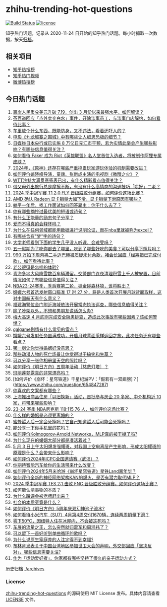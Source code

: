 # zhihu-trending-hot-questions

[![Build Status](https://github.com/justjavac/zhihu-trending-hot-questions/workflows/ci/badge.svg?branch=master)](https://github.com/justjavac/zhihu-trending-hot-questions/actions)
[![license](https://img.shields.io/github/license/justjavac/zhihu-trending-hot-questions)](https://github.com/justjavac/zhihu-trending-hot-questions/blob/master/LICENSE)

知乎热门话题，记录从 2020-11-24
日开始的知乎热门话题。每小时抓取一次数据，按天[归档](./archives)。

## 相关项目

- [知乎热搜榜](https://github.com/justjavac/zhihu-trending-top-search)
- [知乎热门视频](https://github.com/justjavac/zhihu-trending-hot-video)
- [微博热搜榜](https://github.com/justjavac/weibo-trending-hot-search)

## 今日热门话题

<!-- BEGIN -->
<!-- 最后更新时间 Sat May 04 2024 01:13:30 GMT+0800 (China Standard Time) -->

1. [离岸人民币兑美元升破 7.19，创出 3 月份以来最强水平，如何解读？](https://www.zhihu.com/question/654842858)
1. [茶百道回应「点外卖变白水」事件，开除涉事员工，与涉事门店解约，如何看待此事？](https://www.zhihu.com/question/654857080)
1. [车里放个什么东西，既能防身，又不违法，看着还吓人的？](https://www.zhihu.com/question/632563155)
1. [电影《九龙城寨之围城》中有哪些让人细思恐极的细节？](https://www.zhihu.com/question/654626473)
1. [日媒称日本央行或已实施 8 万亿日元汇市干预，若为实情此举会产生哪些影响？有哪些信息值得关注？](https://www.zhihu.com/question/654886309)
1. [如何看待 Faker 成为 Riot《英雄联盟》名人堂首位入选者，将被制作阿狸专属皮肤？](https://www.zhihu.com/question/654853411)
1. [2024年，《原神》还存在哪些严重拖累玩家游玩体验的机制需要改进？](https://www.zhihu.com/question/654874539)
1. [如何评价姚晓峰导演，童瑶、张新成主演的电视剧《微暗之火》？](https://www.zhihu.com/question/654187595)
1. [WTT沙特大满贯赛签表已出，有什么精彩看点值得关注？](https://www.zhihu.com/question/654803432)
1. [带父母外出旅行总是摩擦不断，有没有什么高情商的沟通技巧「哄好」二老？](https://www.zhihu.com/question/653430268)
1. [2024 季中冠军赛 T1 2:0 FLY 晋级胜败分组赛，如何评价这场比赛？](https://www.zhihu.com/question/654857533)
1. [AMD 确认 Radeon 显卡销量大幅下滑，显卡销量下滑原因有哪些？](https://www.zhihu.com/question/654760839)
1. [躺平一年后，找工作面试如何回答雇主：你干什么去了？](https://www.zhihu.com/question/654134898)
1. [你有哪些摘抄过最优美的短语或诗句？](https://www.zhihu.com/question/654843259)
1. [有什么正能量的励志句子分享？](https://www.zhihu.com/question/650569264)
1. [爱而不得真的会释怀吗？](https://www.zhihu.com/question/643493527)
1. [为什么在任何领域都能用数据进行说明论证，而在nba里就被称为excel？](https://www.zhihu.com/question/598072727)
1. [有哪些含有"梦”字的诗句？](https://www.zhihu.com/question/598605536)
1. [大学老师看到下面的学生几乎没人听课，会难受吗？](https://www.zhihu.com/question/654487679)
1. [五一假期为了吃你都去了哪里，吃到了哪些好吃的美食？可以分享下照片吗？](https://www.zhihu.com/question/652240642)
1. [990 万拍下周鸿祎二手迈巴赫被质疑未付余款，褚会长回应「经筹措已完成付款」，如何看待此事？](https://www.zhihu.com/question/654836354)
1. [老公很逗是怎样的体验?](https://www.zhihu.com/question/39642508)
1. [青海多地大风降雪数百车辆滞留，交警部门连夜清理积雪上千人被安置，目前情况如何？有哪些信息值得关注？](https://www.zhihu.com/question/654878468)
1. [NBA23-24赛季，季后赛第二轮，掘金碰森林狼，谁将胜出？](https://www.zhihu.com/question/654752333)
1. [嫦娥六号首选发射窗口瞄准 17 时 27 分，将是人类首次开展月球背面取样，这对中国航天有什么意义？](https://www.zhihu.com/question/654475920)
1. [福建海警位金门附近海域依法开展常态执法巡查，哪些信息值得关注？](https://www.zhihu.com/question/654845981)
1. [除了吵架以外，不想和男朋友说话怎么办?](https://www.zhihu.com/question/651400797)
1. [梅大高速 4 月底刚完成安全隐患排查，造成此次事故有哪些因素？该如何警惕？](https://www.zhihu.com/question/654776117)
1. [galgame剧情有什么常见的雷点？](https://www.zhihu.com/question/653263131)
1. [嫦娥六号发射任务圆满成功，开启月球背面采样返回之旅，此次任务还有哪些看点？](https://www.zhihu.com/question/654834175)
1. [哪一刻让你觉得婚姻好没意思？](https://www.zhihu.com/question/353414141)
1. [那些动漫人物的死亡场景让你觉得过于搞笑和生草？](https://www.zhihu.com/question/435629734)
1. [可以分享一张你相册里天空的照片吗？](https://www.zhihu.com/question/647127430)
1. [如何评价《明日方舟》五周年活动［慈悲灯塔］？](https://www.zhihu.com/question/654694845)
1. [玛丽莲梦露真的非常漂亮吗？](https://www.zhihu.com/question/340362816)
1. [如何评价《崩坏：星穹铁道》千星纪游PV：「假若有一双翅膀]？](https://www.zhihu.com/question/654847287)
1. [你喜欢的文案都有哪些？](https://www.zhihu.com/question/654765509)
1. [上海推出商品住房「以旧换新」活动，首批参与房企 20 多家、中介机构近 10 家，将带来哪些影响？](https://www.zhihu.com/question/654838971)
1. [23-24 赛季 NBA尼克斯 118:115 76 人，如何评价这场比赛？](https://www.zhihu.com/question/654837936)
1. [什么样的婚姻是必须要离婚的？](https://www.zhihu.com/question/320021757)
1. [蜜蜂蜇人后一定会死掉吗？它自己知道蜇人后可能会死掉吗？](https://www.zhihu.com/question/647193860)
1. [能分享一下你手机里的花吗？](https://www.zhihu.com/question/649413515)
1. [如何评价Kolmogorov-Arnold Networks，MLP真的被干掉了吗?](https://www.zhihu.com/question/654774505)
1. [为什么现在的婚姻大部分都是凑活着过？](https://www.zhihu.com/question/654569268)
1. [5 月 3 日上午太阳爆发强耀斑，对我国上空电离层产生影响，形成太阳耀斑的原理是什么？会带来什么影响？](https://www.zhihu.com/question/654851790)
1. [如何评价2024年ICPC全国邀请赛（武汉）？](https://www.zhihu.com/question/648600132)
1. [你期待智能汽车给你的生活带来什么改变？](https://www.zhihu.com/question/634428919)
1. [如何评价2024年5月米哈游《崩坏星穹铁道》星铁Land嘉年华？](https://www.zhihu.com/question/654780736)
1. [如何评价全新的神经网络架构KAN的爆火，是否有潜力取代MLP？](https://www.zhihu.com/question/654782350)
1. [2024 季中冠军赛 TES 2:1 击败 FNC 晋级胜败分组赛，如何评价这场比赛？](https://www.zhihu.com/question/654867744)
1. [如何能认清事物的本质？](https://www.zhihu.com/question/646940253)
1. [为什么蹭课会被老师赶出来？](https://www.zhihu.com/question/355822061)
1. [社会的本质究竟是什么？](https://www.zhihu.com/question/499152042)
1. [如何评价《明日方舟》5周年庆双幻神池子流水?](https://www.zhihu.com/question/654756365)
1. [如何看待小米汽车（SU7）4月第4周交付1670辆，连续两周销量下滑？](https://www.zhihu.com/question/654606692)
1. [零下50℃，因纽特人住在冰屋内，不会被冻死吗？](https://www.zhihu.com/question/653834143)
1. [车展的流量之王，怎么突然就归雷军和周鸿祎了？](https://www.zhihu.com/question/654073588)
1. [可以留下一首好听到单曲循环的歌吗？](https://www.zhihu.com/question/650111245)
1. [为什么说原生家庭差的人注定得不到幸福?](https://www.zhihu.com/question/653189635)
1. [布林肯发表关于中国台湾地区参加世卫大会的声明，外交部回应「坚决反对」，哪些信息需要关注?](https://www.zhihu.com/question/654783784)
1. [作为「运动爱好者」，你家都有哪些坚持了很久的亲子运动方式？](https://www.zhihu.com/question/653432635)

<!-- END -->

历史归档 [./archives](./archives)

### License

[zhihu-trending-hot-questions](https://github.com/justjavac/zhihu-trending-hot-questions)
的源码使用 MIT License 发布。具体内容请查看 [LICENSE](./LICENSE) 文件。
